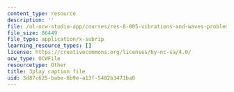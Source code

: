 ```yaml
---
content_type: resource
description: ''
file: /ol-ocw-studio-app/courses/res-8-005-vibrations-and-waves-problem-solving-fall-2012/3d87c625babe6b9ea13f5482b3471ba0_uyofLz9Dtuw.srt
file_size: 86449
file_type: application/x-subrip
learning_resource_types: []
license: https://creativecommons.org/licenses/by-nc-sa/4.0/
ocw_type: OCWFile
resourcetype: Other
title: 3play caption file
uid: 3d87c625-babe-6b9e-a13f-5482b3471ba0
---
```

